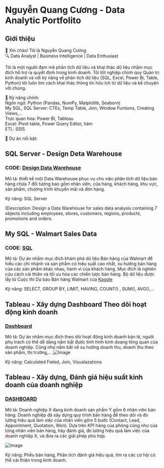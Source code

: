 # Nguyễn Quang Cương - Data Analytic Portfolito
## Giới thiệu
👋 Xin chào! Tôi là Nguyễn Quang Cương  
🔍 Data Analyst | Business Intelligence | Data Enthusiast

Tôi là một người đam mê phân tích dữ liệu và khai thác dữ liệu nhằm mục đích hỗ trợ ra quyết định trong kinh doanh. Tôi tốt nghiệp chính quy Quản trị kinh doanh và với kỹ năng về phân tích dữ liệu (SQL, Excel, Power Bi, Table, Python) tôi luôn tìm cách khai thác thông tin hữu ích từ dữ liệu và kể chuyện với chúng.  

🚀 Kỹ năng chính:  
Ngôn ngữ: Python (Pandas, NumPy, Matplotlib, Seaborn)  
My SQL, SQL Server: CTEs, Temp Table, Join, Window Funtions, Creating Views,...  
Trực quan hóa: Power BI, Tableau  
Excel: Pivot table, Power Query Editor, hàm  
ETL: SSIS 

📂 Dự án nổi bật:  
## SQL Server - Design Deta Warehouse  
### CODE: [Design Data Warehouse](https://github.com/cuongnguyen232/Data-Analytics-Portfolito/blob/main/Design%20a%20Data%20Warehouse%20for%20Sales%20Analytics.sql)  
Mô tả: thiết kế một Data Warehouse phục vụ cho việc phân tích dữ liệu bán hàng chứa 7 đối tượng bao gồm nhân viên, cửa hàng, khách hàng, khu vực, sản phẩm, chương trình khuyến mãi và đơn hàng.  

Kỹ năng: SQL Server 

(Description: Design a Data Warehouse for sales data analysis containing 7 objects including employees, stores, customers, regions, products, promotions and orders.  

## My SQL - Walmart Sales Data  
### CODE: [SQL](https://github.com/cuongnguyen232/Data-Analytics-Portfolito/blob/main/WalmartSalesDate%20-%20SQL.sql)  
Mô tả: Dự án nhằm mục đích khám phá dữ liệu Bán hàng của Walmart để hiểu các chi nhánh và sản phẩm có hiệu suất cao nhất, xu hướng bán hàng của các sản phẩm khác nhau, hành vi của khách hàng. Mục đích là nghiên cứu cách cải thiện và tối ưu hóa các chiến lược bán hàng. Bộ dữ liệu được lấy từ Cuộc thi Dự báo Bán hàng Walmart của [Kaggle](https://www.kaggle.com/c/walmart-recruiting-store-sales-forecasting) 

Kỹ năng: SELECT, GROUP BY, LIMIT, HAVING, COUNT() , SUM(), AVG(),...  

## Tableau - Xây dựng Dashboard Theo dõi hoạt động kinh doanh  
### [Dashboard](https://public.tableau.com/views/Dashboard-SalesInsight_17390012775060/DASHBOARD?:language=en-US&publish=yes&:sid=&:redirect=auth&:display_count=n&:origin=viz_share_link)
Mô tả: Dự án nhằm mục đích theo dõi hoạt động kinh doanh bán lẻ, người phụ trách có thể dễ dàng nắm bắt được tình hình kinh doang tổng quan của doanh nghiệp. Cũng như nắm bắt về xu hướng doanh thu, doanh thu theo sản phẩm, thị trường,...
![Image](https://github.com/user-attachments/assets/b6654fe3-9210-42b1-a58b-151dc3d52c32)


Kỹ năng: Calculated Fieled, Join, Visualazations  

## Tableau - Xây dựng, Đánh giá hiệu suất kinh doanh của doanh nghiệp
### [DASHBOARD](https://public.tableau.com/views/SalesFunnel_17390900761670/Dashboard1?:language=en-US&publish=yes&:sid=&:redirect=auth&:display_count=n&:origin=viz_share_link)
Mô tả: Doanh nghiệp X đang kinh doanh sản phẩm Y gồm 6 nhân viên bán hàng. Doanh nghiệp đã xây dựng quy trình bán hàng để theo dõi và đo lường hiệu quả làm việc của nhân viên gồm 5 bước (Contact, Lead, Appointment, Quotation, Won). Dựa trên KPI hàng của phòng cũng như của từng nhân viên bán hàng, hãy đánh giá, đo lường hiệu quả làm việc của doanh nghiệp X, và đưa ra các giải pháp phù hợp.

![Image](https://github.com/user-attachments/assets/e68f7a71-dff8-4b23-952b-67fb0fd1caf3)

Kỹ năng: Phễu bán hàng, Phân tích đánh giá hiệu quả, tìm ra các cơ hội có thể cải thiện trong kinh doanh.






